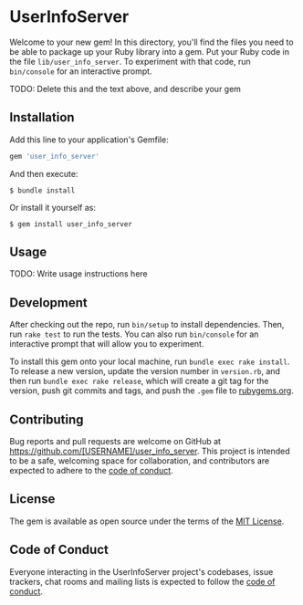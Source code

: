 # UserInfoServer

Welcome to your new gem! In this directory, you'll find the files you need to be able to package up your Ruby library into a gem. Put your Ruby code in the file `lib/user_info_server`. To experiment with that code, run `bin/console` for an interactive prompt.

TODO: Delete this and the text above, and describe your gem

## Installation

Add this line to your application's Gemfile:

```ruby
gem 'user_info_server'
```

And then execute:

    $ bundle install

Or install it yourself as:

    $ gem install user_info_server

## Usage

TODO: Write usage instructions here

## Development

After checking out the repo, run `bin/setup` to install dependencies. Then, run `rake test` to run the tests. You can also run `bin/console` for an interactive prompt that will allow you to experiment.

To install this gem onto your local machine, run `bundle exec rake install`. To release a new version, update the version number in `version.rb`, and then run `bundle exec rake release`, which will create a git tag for the version, push git commits and tags, and push the `.gem` file to [rubygems.org](https://rubygems.org).

## Contributing

Bug reports and pull requests are welcome on GitHub at https://github.com/[USERNAME]/user_info_server. This project is intended to be a safe, welcoming space for collaboration, and contributors are expected to adhere to the [code of conduct](https://github.com/[USERNAME]/user_info_server/blob/master/CODE_OF_CONDUCT.md).


## License

The gem is available as open source under the terms of the [MIT License](https://opensource.org/licenses/MIT).

## Code of Conduct

Everyone interacting in the UserInfoServer project's codebases, issue trackers, chat rooms and mailing lists is expected to follow the [code of conduct](https://github.com/[USERNAME]/user_info_server/blob/master/CODE_OF_CONDUCT.md).
